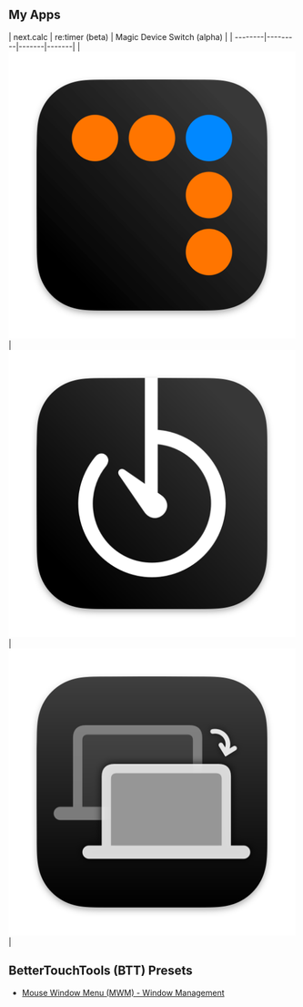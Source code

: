 ## My Apps

| next.calc      | re:timer (beta)    | Magic Device Switch (alpha)    |
| --------|---------|-------|-------|
| [![](images/source/nextcalc/appicon.png)](https://jangelsb.github.io/next.calc/)  | [![](images/source/retimer/appicon.png)](https://jangelsb.github.io/retimer)    | [![](images/source/mds/appicon.png)](https://jangelsb.github.io/mds)    |


## BetterTouchTools (BTT) Presets
- [Mouse Window Menu (MWM) - Window Management](https://community.folivora.ai/t/mouse-window-menu-mwm-window-management-via-floating-menu/33055)
